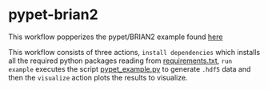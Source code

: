 # pypet-brian2

This workflow popperizes the pypet/BRIAN2 example found [here](https://pypet.readthedocs.io/en/latest/examplesdoc/example_23.html)

This workflow consists of three actions, `install dependencies` which installs all the required python packages reading from [requirements.txt](./requirement.txt), `run example` executes the script [pypet_example.py](./scripts/pypet_example.py) to generate `.hdf5` data and then the `visualize` action plots the results to visualize. 

